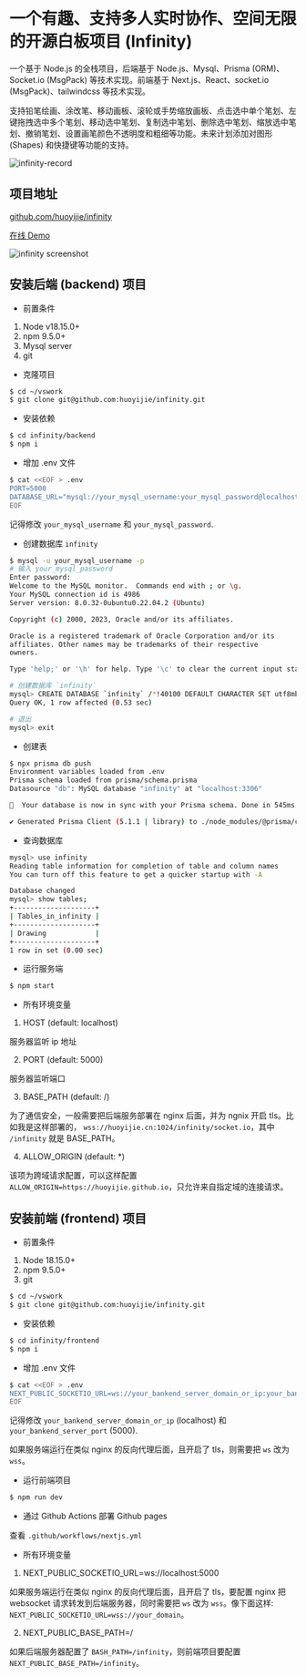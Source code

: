 # 一个有趣、支持多人实时协作、空间无限的开源白板项目 (Infinity)

一个基于 Node.js 的全栈项目，后端基于 Node.js、Mysql、Prisma (ORM)、Socket.io (MsgPack) 等技术实现。前端基于 Next.js、React、socket.io (MsgPack)、tailwindcss 等技术实现。

支持铅笔绘画、涂改笔、移动画板、滚轮或手势缩放画板、点击选中单个笔划、左键拖拽选中多个笔划、移动选中笔划、复制选中笔划、删除选中笔划、缩放选中笔划、撤销笔划、设置画笔颜色不透明度和粗细等功能。未来计划添加对图形 (Shapes) 和快捷键等功能的支持。

![infinity-record](https://cdn.huoyijie.cn/uploads/2023/09/infinity-record.gif)

## 项目地址

[github.com/huoyijie/infinity](https://github.com/huoyijie/infinity)

[在线 Demo](https://huoyijie.github.io/infinity)

![infinity screenshot](https://cdn.huoyijie.cn/uploads/2023/09/infinity.gif)

## 安装后端 (backend) 项目

* 前置条件

1. Node v18.15.0+
2. npm 9.5.0+
3. Mysql server
4. git

* 克隆项目

```bash
$ cd ~/vswork
$ git clone git@github.com:huoyijie/infinity.git
```

* 安装依赖

```bash
$ cd infinity/backend
$ npm i
```

* 增加 .env 文件

```bash
$ cat <<EOF > .env
PORT=5000
DATABASE_URL="mysql://your_mysql_username:your_mysql_password@localhost:3306/infinity"
EOF
```

记得修改 `your_mysql_username` 和 `your_mysql_password`.

* 创建数据库 `infinity`

```bash
$ mysql -u your_mysql_username -p
# 输入 your_mysql_password
Enter password: 
Welcome to the MySQL monitor.  Commands end with ; or \g.
Your MySQL connection id is 4986
Server version: 8.0.32-0ubuntu0.22.04.2 (Ubuntu)

Copyright (c) 2000, 2023, Oracle and/or its affiliates.

Oracle is a registered trademark of Oracle Corporation and/or its
affiliates. Other names may be trademarks of their respective
owners.

Type 'help;' or '\h' for help. Type '\c' to clear the current input statement.

# 创建数据库 `infinity`
mysql> CREATE DATABASE `infinity` /*!40100 DEFAULT CHARACTER SET utf8mb4 COLLATE utf8mb4_general_ci */ /*!80016 DEFAULT ENCRYPTION='N' */;
Query OK, 1 row affected (0.53 sec)

# 退出
mysql> exit
```

* 创建表

```bash
$ npx prisma db push
Environment variables loaded from .env
Prisma schema loaded from prisma/schema.prisma
Datasource "db": MySQL database "infinity" at "localhost:3306"

🚀  Your database is now in sync with your Prisma schema. Done in 545ms

✔ Generated Prisma Client (5.1.1 | library) to ./node_modules/@prisma/client in 72ms
```

* 查询数据库

```bash
mysql> use infinity
Reading table information for completion of table and column names
You can turn off this feature to get a quicker startup with -A

Database changed
mysql> show tables;
+--------------------+
| Tables_in_infinity |
+--------------------+
| Drawing            |
+--------------------+
1 row in set (0.00 sec)
```

* 运行服务端

```bash
$ npm start
```

* 所有环境变量

1. HOST (default: localhost)

服务器监听 ip 地址

2. PORT (default: 5000)

服务器监听端口

3. BASE_PATH (default: /)

为了通信安全，一般需要把后端服务部署在 nginx 后面，并为 ngnix 开启 tls。比如我是这样部署的，
`wss://huoyijie.cn:1024/infinity/socket.io`，其中 `/infinity` 就是 BASE_PATH。

4. ALLOW_ORIGIN (default: *)

该项为跨域请求配置，可以这样配置 `ALLOW_ORIGIN=https://huoyijie.github.io`，只允许来自指定域的连接请求。

## 安装前端 (frontend) 项目

* 前置条件

1. Node 18.15.0+
2. npm 9.5.0+
3. git

```bash
$ cd ~/vswork
$ git clone git@github.com:huoyijie/infinity.git
```

* 安装依赖

```bash
$ cd infinity/frontend
$ npm i
```

* 增加 .env 文件

```bash
$ cat <<EOF > .env
NEXT_PUBLIC_SOCKETIO_URL=ws://your_bankend_server_domain_or_ip:your_bankend_server_port
EOF
```

记得修改 `your_bankend_server_domain_or_ip` (localhost) 和 `your_bankend_server_port` (5000).

如果服务端运行在类似 nginx 的反向代理后面，且开启了 tls，则需要把 `ws` 改为 `wss`。

* 运行前端项目

```bash
$ npm run dev
```

* 通过 Github Actions 部署 Github pages

查看 `.github/workflows/nextjs.yml`

* 所有环境变量

1. NEXT_PUBLIC_SOCKETIO_URL=ws://localhost:5000

如果服务端运行在类似 nginx 的反向代理后面，且开启了 tls，要配置 nginx 把 websocket 请求转发到后端服务器，同时需要把 `ws` 改为 `wss`。像下面这样:
`NEXT_PUBLIC_SOCKETIO_URL=wss://your_domain`。

2. NEXT_PUBLIC_BASE_PATH=/

如果后端服务器配置了 `BASH_PATH=/infinity`，则前端项目要配置 `NEXT_PUBLIC_BASE_PATH=/infinity`。